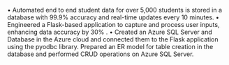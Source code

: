 •	Automated end to end student data for over 5,000 students is stored in a database with 99.9% accuracy and real-time updates every 10 minutes. 
•	Engineered a Flask-based application to capture and process user inputs, enhancing data accuracy by 30% .
•	Created an Azure SQL Server and Database in the Azure cloud and connected them to the Flask application using the pyodbc library.  Prepared an ER model for table creation in the database and performed CRUD operations on Azure SQL Server.
     
